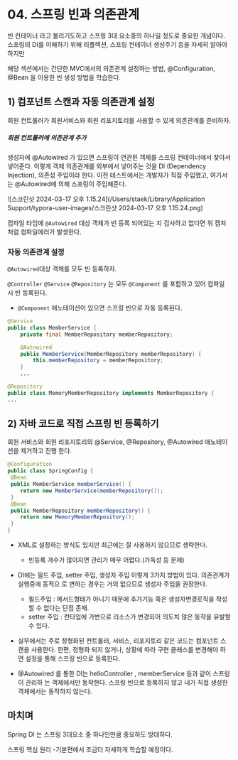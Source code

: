 # 04. 스프링 빈과 의존관계



빈 컨테이너 라고 불리기도하고 스프링 3대 요소중의 하나일 정도로 중요한 개념이다.
스프링의 DI를 이해하기 위해 리플렉션, 스프링 컨테이너 생성주기 등을 자세히 알아야 하지만

해당 섹션에서는 간단한 MVC에서의 의존관계 설정하는 방법, @Configuration, @Bean 을 이용한 빈 생성 방법을 학습한다.





## 1) 컴포넌트 스캔과 자동 의존관계 설정

회원 컨트롤러가 회원서비스와 회원 리포지토리를 사용할 수 있게 의존관계를 준비하자.



##### 회원 컨트롤러에 의존관계 추가

생성자에 @Autowired 가 있으면 스프링이 연관된 객체를 스프링 컨테이너에서 찾아서 넣어준다. 이렇게
객체 의존관계를 외부에서 넣어주는 것을 DI (Dependency Injection), 의존성 주입이라 한다.
이전 테스트에서는 개발자가 직접 주입했고, 여기서는 @Autowired에 의해 스프링이 주입해준다.



![스크린샷 2024-03-17 오후 1.15.24](/Users/staek/Library/Application Support/typora-user-images/스크린샷 2024-03-17 오후 1.15.24.png)

컴파일 타임에 `@Autowired` 대상 객체가 빈 등록 되어있는 지 검사하고 없다면 위 캡처처럼 컴파일에러가 발생한다.



### 자동 의존관계 설정

`@Autowired`대상 객체를 모두 빈 등록하자.

`@Controller` `@Service` `@Repository` 는 모두 `@Component` 를 포함하고 있어 컴파일 시 빈 등록된다.

- `@Component` 애노테이션이 있으면 스프링 빈으로 자동 등록된다.

~~~java
@Service
public class MemberService {
    private final MemberRepository memberRepository;

    @Autowired
    public MemberService(MemberRepository memberRepository) {
        this.memberRepository = memberRepository;
    }
    ...
~~~

~~~java
@Repository
public class MemoryMemberRepository implements MemberRepository {
...
~~~





## 2) 자바 코드로 직접 스프링 빈 등록하기



회원 서비스와 회원 리포지토리의 @Service, @Repository, @Autowired 애노테이션을 제거하고 진행 한다.

~~~java
@Configuration
public class SpringConfig {
 @Bean
 public MemberService memberService() {
 	return new MemberService(memberRepository());
 }
 @Bean
 public MemberRepository memberRepository() {
	return new MemoryMemberRepository();
 }
}
~~~

- XML로 설정하는 방식도 있지만 최근에는 잘 사용하지 않으므로 생략한다.
  - 빈등록 개수가 많아지면 관리가 매우 어렵다.(가독성 등 문제)
- DI에는 필드 주입, setter 주입, 생성자 주입 이렇게 3가지 방법이 있다.
  의존관계가 실행중에 동적으 로 변하는 경우는 거의 없으므로 생성자 주입을 권장한다.
  - 필드주입 : 메서드형태가 아니기 때문에 추가기능 혹은 생성자변경로직을 작성할 수 없다는 단점 존재.
  - setter 주입 : 런타임에 가변으로 리소스가 변경되어 의도치 않은 동작을 유발할 수 있다.

- 실무에서는 주로 정형화된 컨트롤러, 서비스, 리포지토리 같은 코드는 컴포넌트 스캔을 사용한다.
  한편, 정형화 되지 않거나, 상황에 따라 구현 클래스를 변경해야 하면 설정을 통해 스프링 빈으로 등록한다.

- @Autowired 를 통한 DI는 helloController , memberService 등과 같이 스프링이 관리하 는 객체에서만 동작한다. 스프링 빈으로 등록하지 않고 내가 직접 생성한 객체에서는 동작하지 않는다.







## 마치며

Spring DI 는 스프링 3대요소 중 하나인만큼 중요하도 방대하다.

스프링 핵심 원리 -기본편에서 조금더 자세하게 학습할 예정이다.






















